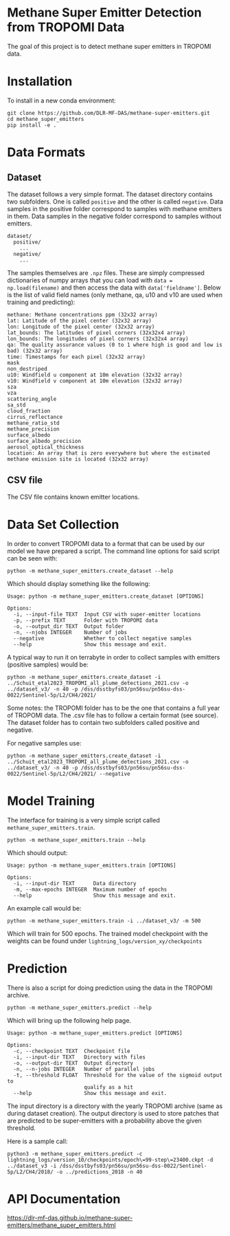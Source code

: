 # Methane Super Emitter Detection from TROPOMI Data

The goal of this project is to detect methane super emitters in TROPOMI data.

# Installation

To install in a new conda environment:

```
git clone https://github.com/DLR-MF-DAS/methane-super-emitters.git
cd methane_super_emitters
pip install -e .
```

# Data Formats

## Dataset

The dataset follows a very simple format. The dataset directory contains two subfolders. One is called `positive` and the other is called `negative`. Data samples in the positive folder correspond to samples with methane emitters in them. Data samples in the negative folder correspond to samples without emitters.

```
dataset/
  positive/
    ...
  negative/
    ...
```

The samples themselves are `.npz` files. These are simply compressed dictionaries of numpy arrays that you can load with `data = np.load(filename)` and then access the data with `data['fieldname']`. Below is the list of valid field names (only methane, qa, u10 and v10 are used when training and predicting):

```
methane: Methane concentrations ppm (32x32 array)
lat: Latitude of the pixel center (32x32 array)
lon: Longitude of the pixel center (32x32 array)
lat_bounds: The latitudes of pixel corners (32x32x4 array)
lon_bounds: The longitudes of pixel corners (32x32x4 array)
qa: The quality assurance values (0 to 1 where high is good and low is bad) (32x32 array)
time: Timestamps for each pixel (32x32 array)
mask
non_destriped
u10: Windfield u component at 10m elevation (32x32 array)
v10: Windfield v component at 10m elevation (32x32 array)
sza
vza
scattering_angle
sa_std
cloud_fraction
cirrus_reflectance
methane_ratio_std
methane_precision
surface_albedo
surface_albedo_precision
aerosol_optical_thickness
location: An array that is zero everywhere but where the estimated methane emission site is located (32x32 array)
```

## CSV file

The CSV file contains known emitter locations.

# Data Set Collection

In order to convert TROPOMI data to a format that can be used by our model we have prepared a script. The command line options for said script can be seen with:

```
python -m methane_super_emitters.create_dataset --help
```

Which should display something like the following:

```
Usage: python -m methane_super_emitters.create_dataset [OPTIONS]

Options:
  -i, --input-file TEXT  Input CSV with super-emitter locations
  -p, --prefix TEXT      Folder with TROPOMI data
  -o, --output_dir TEXT  Output folder
  -n, --njobs INTEGER    Number of jobs
  --negative             Whether to collect negative samples
  --help                 Show this message and exit.
```

A typical way to run it on terrabyte in order to collect samples with emitters (positive samples) would be:

```
python -m methane_super_emitters.create_dataset -i ../Schuit_etal2023_TROPOMI_all_plume_detections_2021.csv -o ../dataset_v3/ -n 40 -p /dss/dsstbyfs03/pn56su/pn56su-dss-0022/Sentinel-5p/L2/CH4/2021/
```

Some notes: the TROPOMI folder has to be the one that contains a full year of TROPOMI data. The .csv file has to follow a certain format (see source). The dataset folder has to contain two subfolders called positive and negative.

For negative samples use:

```
python -m methane_super_emitters.create_dataset -i ../Schuit_etal2023_TROPOMI_all_plume_detections_2021.csv -o ../dataset_v3/ -n 40 -p /dss/dsstbyfs03/pn56su/pn56su-dss-0022/Sentinel-5p/L2/CH4/2021/ --negative
```

# Model Training

The interface for training is a very simple script called `methane_super_emitters.train`.

```
python -m methane_super_emitters.train --help
```

Which should output:

```
Usage: python -m methane_super_emitters.train [OPTIONS]

Options:
  -i, --input-dir TEXT      Data directory
  -m, --max-epochs INTEGER  Maximum number of epochs
  --help                    Show this message and exit.
```

An example call would be:

```
python -m methane_super_emitters.train -i ../dataset_v3/ -m 500
```

Which will train for 500 epochs. The trained model checkpoint with the weights can be found under `lightning_logs/version_xy/checkpoints`

# Prediction

There is also a script for doing prediction using the data in the TROPOMI archive.

```
python -m methane_super_emitters.predict --help
```

Which will bring up the following help page.

```
Usage: python -m methane_super_emitters.predict [OPTIONS]

Options:
  -c, --checkpoint TEXT  Checkpoint file
  -i, --input-dir TEXT   Directory with files
  -o, --output-dir TEXT  Output directory
  -n, --n-jobs INTEGER   Number of parallel jobs
  -t, --threshold FLOAT  Threshold for the value of the sigmoid output to
                         qualify as a hit
  --help                 Show this message and exit.
```

The input directory is a directory with the yearly TROPOMI archive (same as during dataset creation). The output directory is used to store patches that are predicted to be super-emitters with a probability above the given threshold.

Here is a sample call:

```
python3 -m methane_super_emitters.predict -c lightning_logs/version_10/checkpoints/epoch\=99-step\=23400.ckpt -d ../dataset_v3 -i /dss/dsstbyfs03/pn56su/pn56su-dss-0022/Sentinel-5p/L2/CH4/2018/ -o ../predictions_2018 -n 40
```

# API Documentation

https://dlr-mf-das.github.io/methane-super-emitters/methane_super_emitters.html

